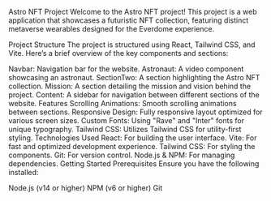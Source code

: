 Astro NFT Project
Welcome to the Astro NFT project! This project is a web application that showcases a futuristic NFT collection, featuring distinct metaverse wearables designed for the Everdome experience.

Project Structure
The project is structured using React, Tailwind CSS, and Vite. Here’s a brief overview of the key components and sections:

Navbar: Navigation bar for the website.
Astronaut: A video component showcasing an astronaut.
SectionTwo: A section highlighting the Astro NFT collection.
Mission: A section detailing the mission and vision behind the project.
Content: A sidebar for navigation between different sections of the website.
Features
Scrolling Animations: Smooth scrolling animations between sections.
Responsive Design: Fully responsive layout optimized for various screen sizes.
Custom Fonts: Using "Rave" and "Inter" fonts for unique typography.
Tailwind CSS: Utilizes Tailwind CSS for utility-first styling.
Technologies Used
React: For building the user interface.
Vite: For fast and optimized development experience.
Tailwind CSS: For styling the components.
Git: For version control.
Node.js & NPM: For managing dependencies.
Getting Started
Prerequisites
Ensure you have the following installed:

Node.js (v14 or higher)
NPM (v6 or higher)
Git